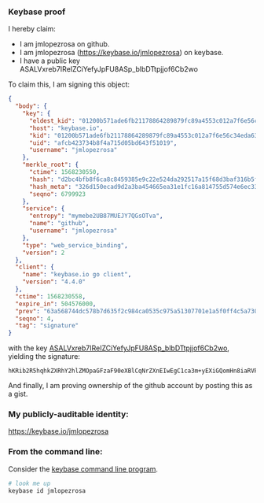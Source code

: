 ### Keybase proof

I hereby claim:

  * I am jmlopezrosa on github.
  * I am jmlopezrosa (https://keybase.io/jmlopezrosa) on keybase.
  * I have a public key ASALVxreb7IReIZCiYefyJpFU8ASp_blbDTtpjjof6Cb2wo

To claim this, I am signing this object:

```json
{
  "body": {
    "key": {
      "eldest_kid": "01200b571ade6fb21178864289879fc89a4553c012a7f6e56c34eda638e87fa09bdb0a",
      "host": "keybase.io",
      "kid": "01200b571ade6fb21178864289879fc89a4553c012a7f6e56c34eda638e87fa09bdb0a",
      "uid": "afcb423734b8f4a715d05bd643f51019",
      "username": "jmlopezrosa"
    },
    "merkle_root": {
      "ctime": 1568230550,
      "hash": "d2bc4bfb8f6ca8c8459385e9c22e524da292517a15f68d3baf316b5f7cec499ea5542f34fb918b5f402d9f6cef9d912d1ebd779fb411ea8f001acab778e74f92",
      "hash_meta": "326d150ecad9d2a3ba454665ea31e1fc16a814755d574e6ec33ed2bbbe3bfc3e",
      "seqno": 6799923
    },
    "service": {
      "entropy": "mymebe2UB87MUEJY7QGsOTva",
      "name": "github",
      "username": "jmlopezrosa"
    },
    "type": "web_service_binding",
    "version": 2
  },
  "client": {
    "name": "keybase.io go client",
    "version": "4.4.0"
  },
  "ctime": 1568230558,
  "expire_in": 504576000,
  "prev": "63a568744dc578b7d635f2c984ca0535c975a51307701e1a5f0ff4c5a73008f6",
  "seqno": 4,
  "tag": "signature"
}
```

with the key [ASALVxreb7IReIZCiYefyJpFU8ASp_blbDTtpjjof6Cb2wo](https://keybase.io/jmlopezrosa), yielding the signature:

```
hKRib2R5hqhkZXRhY2hlZMOpaGFzaF90eXBlCqNrZXnEIwEgC1ca3m+yEXiGQomHn8iaRVPAEqf25Ww07aY46H+gm9sKp3BheWxvYWTESpcCBMQgY6VodE3FeLfWNfLJhMoFNcl1pRMHcB4aXw/0xacwCPbEII68OSTy/+zH4lqvlZ76rSwn2mvNZHgpwAW0zAHXftwEAgHCo3NpZ8RAtvoZx1IkhJJtKQ0PWslNXTPz2B3qkA+DKjTI7b1B2wXatxHkFeOX/u5ASWcpp1Q1gHA4eoeoeK4xR01cVBh6C6hzaWdfdHlwZSCkaGFzaIKkdHlwZQildmFsdWXEIB4lvbxrmKkD++4bNPdohnR4jNIl8gdYqkAynWEgQ690o3RhZ80CAqd2ZXJzaW9uAQ==

```

And finally, I am proving ownership of the github account by posting this as a gist.

### My publicly-auditable identity:

https://keybase.io/jmlopezrosa

### From the command line:

Consider the [keybase command line program](https://keybase.io/download).

```bash
# look me up
keybase id jmlopezrosa
```
